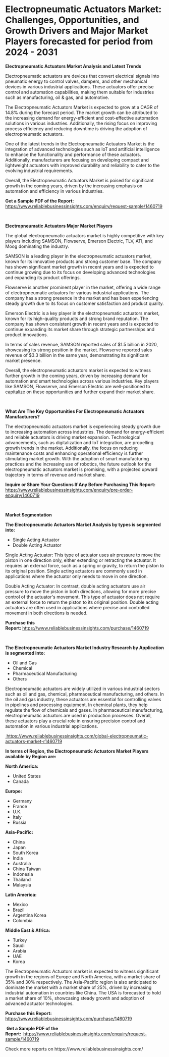 <p><h1>Electropneumatic Actuators Market: Challenges, Opportunities, and Growth Drivers and Major Market Players forecasted for period from 2024 - 2031</h1></p><p><strong>Electropneumatic Actuators Market Analysis and Latest Trends</strong></p>
<p><p>Electropneumatic actuators are devices that convert electrical signals into pneumatic energy to control valves, dampers, and other mechanical devices in various industrial applications. These actuators offer precise control and automation capabilities, making them suitable for industries such as manufacturing, oil & gas, and automotive.</p><p>The Electropneumatic Actuators Market is expected to grow at a CAGR of 14.8% during the forecast period. The market growth can be attributed to the increasing demand for energy-efficient and cost-effective automation solutions in various industries. Additionally, the rising focus on improving process efficiency and reducing downtime is driving the adoption of electropneumatic actuators.</p><p>One of the latest trends in the Electropneumatic Actuators Market is the integration of advanced technologies such as IoT and artificial intelligence to enhance the functionality and performance of these actuators. Additionally, manufacturers are focusing on developing compact and lightweight actuators with improved durability and reliability to cater to the evolving industrial requirements.</p><p>Overall, the Electropneumatic Actuators Market is poised for significant growth in the coming years, driven by the increasing emphasis on automation and efficiency in various industries.</p></p>
<p><strong>Get a Sample PDF of the Report:&nbsp;</strong> <a href="https://www.reliablebusinessinsights.com/enquiry/request-sample/1460719">https://www.reliablebusinessinsights.com/enquiry/request-sample/1460719</a></p>
<p>&nbsp;</p>
<p><strong>Electropneumatic Actuators Major Market Players</strong></p>
<p><p>The global electropneumatic actuators market is highly competitive with key players including SAMSON, Flowserve, Emerson Electric, TLV, ATI, and Moog dominating the industry. </p><p>SAMSON is a leading player in the electropneumatic actuators market, known for its innovative products and strong customer base. The company has shown significant market growth in recent years and is expected to continue growing due to its focus on developing advanced technologies and expanding its product offerings.</p><p>Flowserve is another prominent player in the market, offering a wide range of electropneumatic actuators for various industrial applications. The company has a strong presence in the market and has been experiencing steady growth due to its focus on customer satisfaction and product quality.</p><p>Emerson Electric is a key player in the electropneumatic actuators market, known for its high-quality products and strong brand reputation. The company has shown consistent growth in recent years and is expected to continue expanding its market share through strategic partnerships and product innovations.</p><p>In terms of sales revenue, SAMSON reported sales of $1.5 billion in 2020, showcasing its strong position in the market. Flowserve reported sales revenue of $3.3 billion in the same year, demonstrating its significant market presence.</p><p>Overall, the electropneumatic actuators market is expected to witness further growth in the coming years, driven by increasing demand for automation and smart technologies across various industries. Key players like SAMSON, Flowserve, and Emerson Electric are well-positioned to capitalize on these opportunities and further expand their market share.</p></p>
<p>&nbsp;</p>
<p><strong>What Are The Key Opportunities For Electropneumatic Actuators Manufacturers?</strong></p>
<p><p>The electropneumatic actuators market is experiencing steady growth due to increasing automation across industries. The demand for energy-efficient and reliable actuators is driving market expansion. Technological advancements, such as digitalization and IoT integration, are propelling growth trends in the market. Additionally, the focus on reducing maintenance costs and enhancing operational efficiency is further stimulating market growth. With the adoption of smart manufacturing practices and the increasing use of robotics, the future outlook for the electropneumatic actuators market is promising, with a projected upward trajectory in terms of revenue and market share.</p></p>
<p><strong>Inquire or Share Your Questions If Any Before Purchasing This Report:</strong> <a href="https://www.reliablebusinessinsights.com/enquiry/pre-order-enquiry/1460719">https://www.reliablebusinessinsights.com/enquiry/pre-order-enquiry/1460719</a></p>
<p>&nbsp;</p>
<p><strong>Market Segmentation</strong></p>
<p><strong>The Electropneumatic Actuators Market Analysis by types is segmented into:</strong></p>
<p><ul><li>Single Acting Actuator</li><li>Double Acting Actuator</li></ul></p>
<p><p>Single Acting Actuator: This type of actuator uses air pressure to move the piston in one direction only, either extending or retracting the actuator. It requires an external force, such as a spring or gravity, to return the piston to its original position. Single acting actuators are commonly used in applications where the actuator only needs to move in one direction.</p><p>Double Acting Actuator: In contrast, double acting actuators use air pressure to move the piston in both directions, allowing for more precise control of the actuator's movement. This type of actuator does not require an external force to return the piston to its original position. Double acting actuators are often used in applications where precise and controlled movement in both directions is needed.</p></p>
<p><strong>Purchase this Report:&nbsp;</strong><a href="https://www.reliablebusinessinsights.com/purchase/1460719">https://www.reliablebusinessinsights.com/purchase/1460719</a></p>
<p>&nbsp;</p>
<p><strong>The Electropneumatic Actuators Market Industry Research by Application is segmented into:</strong></p>
<p><ul><li>Oil and Gas</li><li>Chemical</li><li>Pharmaceutical Manufacturing</li><li>Others</li></ul></p>
<p><p>Electropneumatic actuators are widely utilized in various industrial sectors such as oil and gas, chemical, pharmaceutical manufacturing, and others. In the oil and gas industry, these actuators are essential for controlling valves in pipelines and processing equipment. In chemical plants, they help regulate the flow of chemicals and gases. In pharmaceutical manufacturing, electropneumatic actuators are used in production processes. Overall, these actuators play a crucial role in ensuring precision control and automation in various industrial applications.</p></p>
<p><a href="https://www.reliablebusinessinsights.com/global-electropneumatic-actuators-market-r1460719">&nbsp;https://www.reliablebusinessinsights.com/global-electropneumatic-actuators-market-r1460719</a></p>
<p><strong>In terms of Region, the Electropneumatic Actuators Market Players available by Region are:</strong></p>
<p>
    <p> <strong> North America: </strong>
        <ul>
            <li>United States</li>
            <li>Canada</li>
        </ul>
        </p> 
    <p> <strong> Europe: </strong>
        <ul>
            <li>Germany</li>
            <li>France</li>
            <li>U.K.</li>
            <li>Italy</li>
            <li>Russia</li>
        </ul>
        </p> 
    <p> <strong> Asia-Pacific: </strong>
        <ul>
            <li>China</li>
            <li>Japan</li>
            <li>South Korea</li>
            <li>India</li>
            <li>Australia</li>
            <li>China Taiwan</li>
            <li>Indonesia</li>
            <li>Thailand</li>
            <li>Malaysia</li>
        </ul>
        </p> 
    <p> <strong> Latin America: </strong>
        <ul>
            <li>Mexico</li>
            <li>Brazil</li>
            <li>Argentina Korea</li>
            <li>Colombia</li>
        </ul>
        </p> 
    <p> <strong> Middle East & Africa: </strong>
        <ul>
            <li>Turkey</li>
            <li>Saudi</li>
            <li>Arabia</li>
            <li>UAE</li>
            <li>Korea</li>
        </ul>
    </p>
    </p>
<p><p>The Electropneumatic Actuators market is expected to witness significant growth in the regions of Europe and North America, with a market share of 35% and 30% respectively. The Asia-Pacific region is also anticipated to dominate the market with a market share of 25%, driven by increasing industrial automation in countries like China. The USA is forecasted to hold a market share of 10%, showcasing steady growth and adoption of advanced actuator technologies.</p></p>
<p><strong>Purchase this Report: </strong><a href="https://www.reliablebusinessinsights.com/purchase/1460719">https://www.reliablebusinessinsights.com/purchase/1460719</a></p>
<p>&nbsp;<strong>Get a Sample PDF of the Report:&nbsp;&nbsp;</strong><a href="https://www.reliablebusinessinsights.com/enquiry/request-sample/1460719">https://www.reliablebusinessinsights.com/enquiry/request-sample/1460719</a></p>
<p><strong></strong></p>
<p>Check more reports on https://www.reliablebusinessinsights.com/</p>